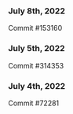 ### July 8th, 2022

Commit #153160

### July 5th, 2022

Commit #314353


### July 4th, 2022

Commit #72281

